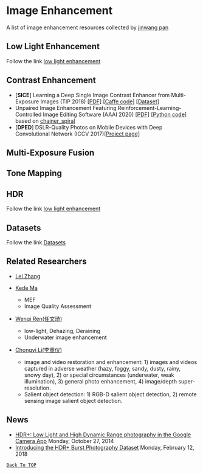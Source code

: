 # Image Enhancement

[comment]:<> (Anchor for Back to top)
<a id="head"/>

A list of image enhancement resources collected by [jinwang pan](https://github.com/eeerpjw)

## Low Light Enhancement

Follow the link [low light enhancement](low-light/README.md)

## Contrast Enhancement

- [**SICE**] Learning a Deep Single Image Contrast Enhancer from Multi-Exposure Images (TIP 2018) [[PDF]](http://www4.comp.polyu.edu.hk/~cslzhang/paper/SICE.pdf) [[Caffe code]](https://github.com/csjcai/SICE) [[Dataset]](https://github.com/csjcai/SICE)
- Unpaired Image Enhancement Featuring Reinforcement-Learning-Controlled Image Editing Software (AAAI 2020) [[PDF]](https://arxiv.org/pdf/1912.07833.pdf) [[Python code]](https://github.com/satoshi-kosugi/Unpaired-Image-Enhancement) based on [chainer_spiral](https://github.com/DwangoMediaVillage/chainer_spiral)
- [**DPED**] DSLR-Quality Photos on Mobile Devices with Deep Convolutional Network (ICCV 2017)[[Project page]](https://people.ee.ethz.ch/~ihnatova/)

## Multi-Exposure Fusion



## Tone Mapping

## HDR

Follow the link [low light enhancement](HDR/README.md)

## Datasets

Follow the link [Datasets](Datasets/README.md)

## Related Researchers

- [Lei Zhang](http://www4.comp.polyu.edu.hk/~cslzhang/)
  
- [Kede Ma](https://ece.uwaterloo.ca/~k29ma/)
  - MEF
  - Image Quality Assessment
- [Wenqi Ren(任文琦)](https://sites.google.com/site/renwenqi888/)
  - low-light, Dehazing, Deraining
  - Underwater image enhancement
- [Chongyi Li(李重仪)](https://li-chongyi.github.io)
  - image and video restoration and enhancement: 1) images and videos captured in adverse weather (hazy, foggy, sandy, dusty, rainy, snowy day), 2) or special circumstances (underwater, weak illumination), 3) general photo enhancement, 4) image/depth super-resolution.
  - Salient object detection: 1) RGB-D salient object detection, 2) remote sensing image salient object detection.

## News

- [HDR+: Low Light and High Dynamic Range photography in the Google Camera App](https://ai.googleblog.com/2014/10/hdr-low-light-and-high-dynamic-range.html) Monday, October 27, 2014
- [Introducing the HDR+ Burst Photography Dataset](https://ai.googleblog.com/2018/02/introducing-hdr-burst-photography.html) Monday, February 12, 2018

<a href="#head">`Back To TOP`</a>
